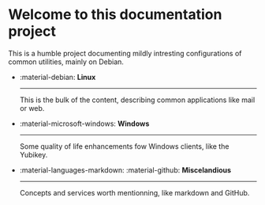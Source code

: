 # Welcome to this documentation project

This is a humble project documenting mildly intresting configurations of common utilities, mainly on Debian.

<div class="grid cards" markdown>

-   :material-debian: **Linux**
    
    ---

    This is the bulk of the content, describing common applications like mail or web.

-   :material-microsoft-windows: **Windows**

    ---

    Some quality of life enhancements fow Windows clients, like the Yubikey.

-   :material-languages-markdown: :material-github: **Miscelandious**

    ---

    Concepts and services worth mentionning, like markdown and GitHub.

